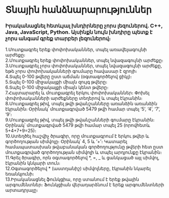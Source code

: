 # Տնային հանձնարարություններ
### Իրականացնել հետևյալ խնդիրները չորս լեզուներով. C++, Java, JavaScript, Python. Այսինքն նույն խնդիրը պետք է չորս անգամ գրեք տարբեր լեզուներով։

1.Մուտքագրել երեք փոփոխականներ, տպել առավելագույնի արժեքը։  
2.Մուտքագրել երեք փոփոխականներ, տպել նվազագույնի արժեքը։  
3.Մուտքագրել չորս փոփոխականներ, տպել նվազագույնի արժեքը, եթե չորս փոփոխականների գումարը հավասար է զրոյի։  
4.Տպել 0-100 թվերը ըստ աճման (օգտագործելով ցիկլ)։  
5.Տպել 0-100 միջակայքի միայն զույգ թվերը։  
6.Տպել 0-100 միջակայքի միայն կենտ թվերը։  
7.Հայտարարել և մուտքագրել երկու փոփոխականներ։ Փոխել փոփոխականների արժեքները տեղերով և տպել էկրանին։  
8.Մուտքագրել թիվ, տպել թվի թվանշանները առանձին առանձին էկրանին։ Օրինակ՝ մուտքագրված 5479 թվի համար տպել ‘5’, ‘4’, ‘7’, ‘9’։  
9.Մուտքագրել թիվ, տպել թվի թվանշանների գումարը էկրանին։ Օրինակ՝ մուտքագրված 5479 թվի համար տպել 25 (որովհետև 5+4+7+9=25)։  
10.Ստեղծել հաշվիչ ծրագիր, որը մուտքագրում է երկու թվեր և գործողության սիմվոլը։ Օրինակ՝ 4, 5 և ‘+’։ Կատարել համապատասխան թվաբանական գործողությունը թվերի հետ ըստ մուտքագրված գործողության սիմվոլի և տպել արդյունքը էկրանին։  
11.Գրել ծրագիր, որն օգտագործելով *, =, _ և ցանկացած այլ սիմվոլ, էկրանին կնկարի տուն։  
12.Օգտագործելով * (աստղանիշ) սիմվոլները, էկրանին նկարել եռանկյունի։  
13.Իրականացնել ֆունկցիա, որը ստանում է երեք թվային արգումենտներ։ Ֆունկցիան վերադարձնում է երեք արգումենտների արտադրյալը։  
